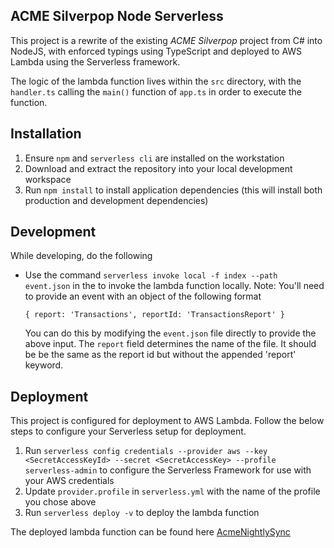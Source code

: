 
## ACME Silverpop Node Serverless
This project is a rewrite of the existing *ACME Silverpop* project from C# into NodeJS, with enforced typings using TypeScript and deployed to AWS Lambda using the Serverless framework.

The logic of the lambda function lives within the `src` directory, with the `handler.ts` calling the `main()` function of `app.ts` in order to execute the function.

## Installation 

 1. Ensure  `npm` and `serverless cli` are installed on the workstation 
 2. Download and extract the repository into your local development workspace
 3. Run `npm install` to install application dependencies (this will install both production and development dependencies)


## Development
While developing, do the following
 - Use the command `serverless invoke local -f index --path event.json` in the to invoke the lambda function locally. Note: You'll need to provide an event with an object of the following format
    ```
    { report: 'Transactions', reportId: 'TransactionsReport' }
    ```
    You can do this by modifying the `event.json` file directly to provide the above input. The `report` field determines the name of the file. It should be be the same as the report id but without the appended 'report' keyword.

 
## Deployment
This project is configured for deployment to AWS Lambda. Follow the below steps to configure your Serverless setup for deployment.

 1. Run `serverless config credentials --provider aws --key <SecretAccessKeyId> --secret <SecretAccessKey> --profile serverless-admin` to configure the Serverless Framework for use with your AWS credentials
 2. Update `provider.profile` in `serverless.yml` with the name of the profile you chose above
 3. Run `serverless deploy -v` to deploy the lambda function
 
The deployed lambda function can be found here [AcmeNightlySync](https://console.aws.amazon.com/lambda/home?region=us-east-1#/functions/AcmeNightlySync-dev-index)